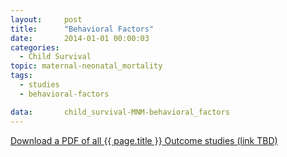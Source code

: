 ```yaml
---
layout:     post
title:      "Behavioral Factors"
date:       2014-01-01 00:00:03
categories: 
  - Child Survival
topic: maternal-neonatal_mortality
tags:       
  - studies
  - behavioral-factors

data:       child_survival-MNM-behavioral_factors
---
```


[Download a PDF of all {{ page.title }} Outcome studies (link TBD)]()